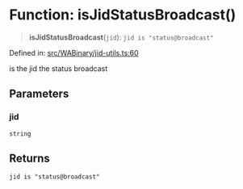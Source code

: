 # Function: isJidStatusBroadcast()

> **isJidStatusBroadcast**(`jid`): `jid is "status@broadcast"`

Defined in: [src/WABinary/jid-utils.ts:60](https://github.com/Fokusdotid/Baileys/blob/49e815e65b8f4aea31725e09dcf4815734557e39/src/WABinary/jid-utils.ts#L60)

is the jid the status broadcast

## Parameters

### jid

`string`

## Returns

`jid is "status@broadcast"`
